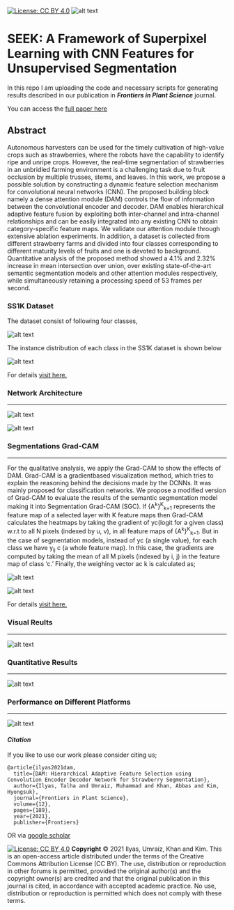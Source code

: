 [![License: CC BY 4.0](https://img.shields.io/badge/License-CC%20BY%204.0-lightgrey.svg)](https://creativecommons.org/licenses/by/4.0/)
![alt text](https://github.com/Mr-TalhaIlyas/DAM-Hierarchical-Adaptive-Feature-Selection-Using-Convolution-Encoder-Decoder-Network-for-Strawberr/blob/master/screens/img0.png)
# SEEK: A Framework of Superpixel Learning with CNN Features for Unsupervised Segmentation

In this repo I am uploading the code and necessary scripts for generating results described in our publication in  **_Frontiers in Plant Science_** journal.

You can access the [full paper here](https://www.frontiersin.org/articles/10.3389/fpls.2021.591333/full)

## Abstract

Autonomous harvesters can be used for the timely cultivation of high-value crops such as strawberries, where the robots have the capability to identify ripe and unripe crops. However, the real-time segmentation of strawberries in an unbridled farming environment is a challenging task due to fruit occlusion by multiple trusses, stems, and leaves. In this work, we propose a possible solution by constructing a dynamic feature selection mechanism for convolutional neural networks (CNN). The proposed building block namely a dense attention module (DAM) controls the flow of information between the convolutional encoder and decoder. DAM enables hierarchical adaptive feature fusion by exploiting both inter-channel and intra-channel relationships and can be easily integrated into any existing CNN to obtain category-specific feature maps. We validate our attention module through extensive ablation experiments. In addition, a dataset is collected from different strawberry farms and divided into four classes corresponding to different maturity levels of fruits and one is devoted to background. Quantitative analysis of the proposed method showed a 4.1% and 2.32% increase in mean intersection over union, over existing state-of-the-art semantic segmentation models and other attention modules respectively, while simultaneously retaining a processing speed of 53 frames per second.

### SS1K Dataset

The dataset consist of following four classes,

![alt text](https://github.com/Mr-TalhaIlyas/DAM-Hierarchical-Adaptive-Feature-Selection-Using-Convolution-Encoder-Decoder-Network-for-Strawberr/blob/master/screens/img8.png)

The instance distribution of each class in the SS1K dataset is shown below

![alt text](https://github.com/Mr-TalhaIlyas/DAM-Hierarchical-Adaptive-Feature-Selection-Using-Convolution-Encoder-Decoder-Network-for-Strawberr/blob/master/screens/img9.png)

For details [visit here.](https://www.frontiersin.org/articles/10.3389/fpls.2021.591333/full)


### Network Architecture
__________________
![alt text](https://github.com/Mr-TalhaIlyas/DAM-Hierarchical-Adaptive-Feature-Selection-Using-Convolution-Encoder-Decoder-Network-for-Strawberr/blob/master/screens/img2.png)

![alt text](https://github.com/Mr-TalhaIlyas/DAM-Hierarchical-Adaptive-Feature-Selection-Using-Convolution-Encoder-Decoder-Network-for-Strawberr/blob/master/screens/img3.png)

### Segmentations Grad-CAM
__________________
For the qualitative analysis, we apply the Grad-CAM to show the effects of DAM. Grad-CAM is a gradientbased visualization method, which tries to explain the reasoning
behind the decisions made by the DCNNs. It was mainly
proposed for classification networks. We propose a modified
version of Grad-CAM to evaluate the results of the semantic
segmentation model making it into Segmentation Grad-CAM
(SGC). If {A<sup>k</sup>}<sup>K</sup><sub>k=1</sub> represents the feature map of a selected layer
with K feature maps then Grad-CAM calculates the heatmaps by
taking the gradient of yc(logit for a given class) w.r.t to all N pixels
(indexed by u, v), in all feature maps of {A<sup>k</sup>}<sup>K</sup><sub>k=1</sub>. But in the case
of segmentation models, instead of yc (a single value), for each
class we have y<sub>ij</sub> c (a whole feature map). In this case, the gradients
are computed by taking the mean of all M pixels (indexed by i, j)
in the feature map of class ‘c.’ Finally, the weighing vector ac k is
calculated as;

![alt text](https://github.com/Mr-TalhaIlyas/DAM-Hierarchical-Adaptive-Feature-Selection-Using-Convolution-Encoder-Decoder-Network-for-Strawberr/blob/master/screens/img.png)

![alt text](https://github.com/Mr-TalhaIlyas/DAM-Hierarchical-Adaptive-Feature-Selection-Using-Convolution-Encoder-Decoder-Network-for-Strawberr/blob/master/screens/img4.png)

For details [visit here.](https://www.frontiersin.org/articles/10.3389/fpls.2021.591333/full)


### Visual Reults
__________________
![alt text](https://github.com/Mr-TalhaIlyas/DAM-Hierarchical-Adaptive-Feature-Selection-Using-Convolution-Encoder-Decoder-Network-for-Strawberr/blob/master/screens/img6.png)

### Quantitative Results
__________________
![alt text](https://github.com/Mr-TalhaIlyas/DAM-Hierarchical-Adaptive-Feature-Selection-Using-Convolution-Encoder-Decoder-Network-for-Strawberr/blob/master/screens/img5.png)

### Performance on Different Platforms
__________________
![alt text](https://github.com/Mr-TalhaIlyas/DAM-Hierarchical-Adaptive-Feature-Selection-Using-Convolution-Encoder-Decoder-Network-for-Strawberr/blob/master/screens/img7.png)

#### **_Citation_**
If you like to use our work please consider citing us;
```
@article{ilyas2021dam,
  title={DAM: Hierarchical Adaptive Feature Selection using Convolution Encoder Decoder Network for Strawberry Segmentation},
  author={Ilyas, Talha and Umraiz, Muhammad and Khan, Abbas and Kim, Hyongsuk},
  journal={Frontiers in Plant Science},
  volume={12},
  pages={189},
  year={2021},
  publisher={Frontiers}
```
OR via [google scholar](https://scholar.google.com/scholar?cluster=11817317065915208112&hl=en&oi=scholarr)


[![License: CC BY 4.0](https://licensebuttons.net/l/by/4.0/80x15.png)](https://creativecommons.org/licenses/by/4.0/)
**Copyright** © 2021 Ilyas, Umraiz, Khan and Kim. This is an open-access article distributed under the terms of the Creative Commons Attribution License (CC BY). The use, distribution or reproduction in other forums is permitted, provided the original author(s) and the copyright owner(s) are credited and that the original publication in this journal is cited, in accordance with accepted academic practice. No use, distribution or reproduction is permitted which does not comply with these terms.


